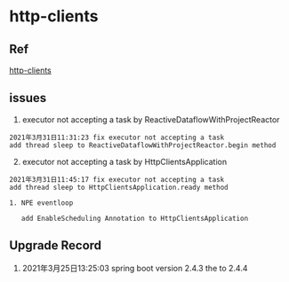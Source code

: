 # http-clients

## Ref

 [http-clients](https://spring.io/blog/2021/01/11/ymnnalft-http-clients)

## issues 
  
  1. executor not accepting a task by ReactiveDataflowWithProjectReactor 

    2021年3月31日11:31:23 fix executor not accepting a task 
    add thread sleep to ReactiveDataflowWithProjectReactor.begin method 

  2. executor not accepting a task by HttpClientsApplication

    2021年3月31日11:45:17 fix executor not accepting a task 
    add thread sleep to HttpClientsApplication.ready method 

    1. NPE eventloop 

       add EnableScheduling Annotation to HttpClientsApplication 

## Upgrade Record 

  1. 2021年3月25日13:25:03 spring boot version 2.4.3 the to 2.4.4
